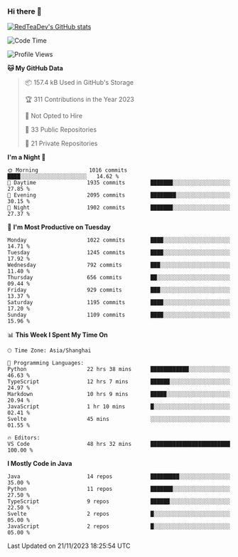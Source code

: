 ### Hi there 👋

<!--
**RedTeaDev/RedTeaDev** is a ✨ _special_ ✨ repository because its `README.md` (this file) appears on your GitHub profile.

Here are some ideas to get you started:

- 🔭 I’m currently working on ...
- 🌱 I’m currently learning ...
- 👯 I’m looking to collaborate on ...
- 🤔 I’m looking for help with ...
- 💬 Ask me about ...
- 📫 How to reach me: ...
- 😄 Pronouns: ...
- ⚡ Fun fact: ...
-->

<!--
[![wakatime](https://wakatime.com/badge/user/6b101ed0-04c0-4490-9283-eb61f2efff96.svg)](https://wakatime.com/@6b101ed0-04c0-4490-9283-eb61f2efff96)
!-->

[![RedTeaDev's GitHub stats](https://github-readme-stats.vercel.app/api?username=RedTeaDev)](https://github.com/anuraghazra/github-readme-stats)
<!--
[![willianrod's wakatime stats](https://github-readme-stats.vercel.app/api/wakatime?username=RedTeaDev)](https://github.com/anuraghazra/github-readme-stats)
!-->
<!--START_SECTION:waka-->
![Code Time](http://img.shields.io/badge/Code%20Time-1%2C865%20hrs%2020%20mins-blue)

![Profile Views](http://img.shields.io/badge/Profile%20Views-2-blue)

**🐱 My GitHub Data** 

> 📦 157.4 kB Used in GitHub's Storage 
 > 
> 🏆 311 Contributions in the Year 2023
 > 
> 🚫 Not Opted to Hire
 > 
> 📜 33 Public Repositories 
 > 
> 🔑 21 Private Repositories 
 > 
**I'm a Night 🦉** 

```text
🌞 Morning                1016 commits        ████░░░░░░░░░░░░░░░░░░░░░   14.62 % 
🌆 Daytime                1935 commits        ███████░░░░░░░░░░░░░░░░░░   27.85 % 
🌃 Evening                2095 commits        ████████░░░░░░░░░░░░░░░░░   30.15 % 
🌙 Night                  1902 commits        ███████░░░░░░░░░░░░░░░░░░   27.37 % 
```
📅 **I'm Most Productive on Tuesday** 

```text
Monday                   1022 commits        ████░░░░░░░░░░░░░░░░░░░░░   14.71 % 
Tuesday                  1245 commits        ████░░░░░░░░░░░░░░░░░░░░░   17.92 % 
Wednesday                792 commits         ███░░░░░░░░░░░░░░░░░░░░░░   11.40 % 
Thursday                 656 commits         ██░░░░░░░░░░░░░░░░░░░░░░░   09.44 % 
Friday                   929 commits         ███░░░░░░░░░░░░░░░░░░░░░░   13.37 % 
Saturday                 1195 commits        ████░░░░░░░░░░░░░░░░░░░░░   17.20 % 
Sunday                   1109 commits        ████░░░░░░░░░░░░░░░░░░░░░   15.96 % 
```


📊 **This Week I Spent My Time On** 

```text
🕑︎ Time Zone: Asia/Shanghai

💬 Programming Languages: 
Python                   22 hrs 38 mins      ████████████░░░░░░░░░░░░░   46.63 % 
TypeScript               12 hrs 7 mins       ██████░░░░░░░░░░░░░░░░░░░   24.97 % 
Markdown                 10 hrs 9 mins       █████░░░░░░░░░░░░░░░░░░░░   20.94 % 
JavaScript               1 hr 10 mins        █░░░░░░░░░░░░░░░░░░░░░░░░   02.41 % 
Svelte                   45 mins             ░░░░░░░░░░░░░░░░░░░░░░░░░   01.55 % 

🔥 Editors: 
VS Code                  48 hrs 32 mins      █████████████████████████   100.00 % 
```

**I Mostly Code in Java** 

```text
Java                     14 repos            █████████░░░░░░░░░░░░░░░░   35.00 % 
Python                   11 repos            ███████░░░░░░░░░░░░░░░░░░   27.50 % 
TypeScript               9 repos             ██████░░░░░░░░░░░░░░░░░░░   22.50 % 
Svelte                   2 repos             █░░░░░░░░░░░░░░░░░░░░░░░░   05.00 % 
JavaScript               2 repos             █░░░░░░░░░░░░░░░░░░░░░░░░   05.00 % 
```




 Last Updated on 21/11/2023 18:25:54 UTC
<!--END_SECTION:waka-->



